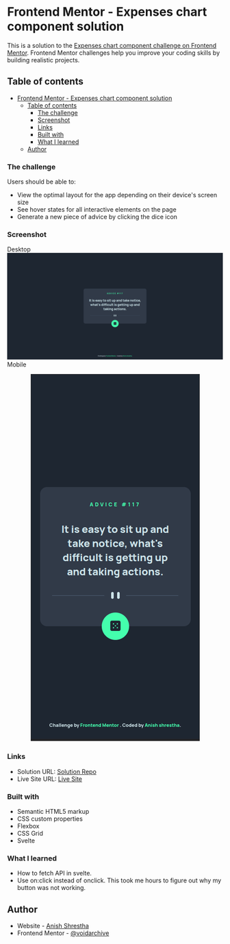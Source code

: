 # Frontend Mentor - Expenses chart component solution

This is a solution to the [Expenses chart component challenge on Frontend Mentor](https://www.frontendmentor.io/challenges/expenses-chart-component-e7yJBUdjwt). Frontend Mentor challenges help you improve your coding skills by building realistic projects.

## Table of contents

- [Frontend Mentor - Expenses chart component solution](#frontend-mentor---expenses-chart-component-solution)
  - [Table of contents](#table-of-contents)
    - [The challenge](#the-challenge)
    - [Screenshot](#screenshot)
    - [Links](#links)
    - [Built with](#built-with)
    - [What I learned](#what-i-learned)
  - [Author](#author)

### The challenge

Users should be able to:

- View the optimal layout for the app depending on their device's screen size
- See hover states for all interactive elements on the page
- Generate a new piece of advice by clicking the dice icon

### Screenshot

Desktop
![Desktop](./screenshots/Desktop.png)
Mobile

<p align="center">
  <img src="./screenshots/Mobile.png">
</p>

### Links

- Solution URL: [Solution Repo](https://github.com/VoidArchive/Frontend-Mentor-Challanges/tree/main/002)
- Live Site URL: [Live Site](https://expense-tracker-seven-gamma.vercel.app/)

### Built with

- Semantic HTML5 markup
- CSS custom properties
- Flexbox
- CSS Grid
- Svelte

### What I learned

- How to fetch API in svelte.
- Use on:click instead of onclick. This took me hours to figure out why my button was not working.

## Author

- Website - [Anish Shrestha](https://www.github.com/Voidarchive)
- Frontend Mentor - [@voidarchive](https://www.frontendmentor.io/profile/VoidArchive)
